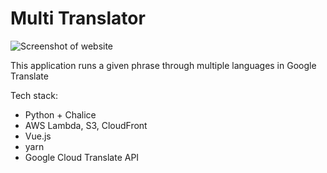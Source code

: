 # Multi Translator

![Screenshot of website](https://s3.amazonaws.com/bens-general-stuff/mult-translate-screenshot.png)


This application runs a given phrase through multiple languages in Google
Translate

Tech stack:
 - Python + Chalice
 - AWS Lambda, S3, CloudFront
 - Vue.js
 - yarn
 - Google Cloud Translate API

